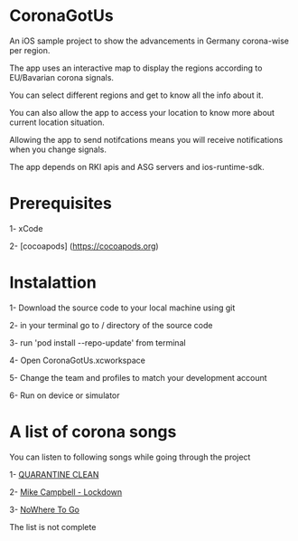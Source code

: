 # CoronaGotUs
An iOS sample project to show the advancements in Germany corona-wise per region.

The app uses an interactive map to display the regions according to EU/Bavarian corona signals. 

You can select different regions and get to know all the info about it.

You can also allow the app to access your location to know more about current location situation.

Allowing the app to send notifcations means you will receive notifications when you change signals.

The app depends on RKI apis and ASG servers and ios-runtime-sdk.

# Prerequisites
1- xCode

2- [cocoapods] (https://cocoapods.org)

# Instalattion
1- Download the source code to your local machine using git

2- in your terminal go to / directory of the source code

3- run 'pod install --repo-update' from terminal

4- Open CoronaGotUs.xcworkspace

5- Change the team and profiles to match your development account

6- Run on device or simulator

# A list of corona songs 
You can listen to following songs while going through the project

1- [QUARANTINE CLEAN](https://www.youtube.com/watch?v=Mzwz5k42Q_A)

2- [Mike Campbell - Lockdown](https://www.youtube.com/watch?v=um2HLwseRaI)

3- [NoWhere To Go](https://www.youtube.com/watch?v=nW5bmRfwLHE)

The list is not complete
